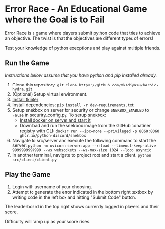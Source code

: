 # Error Race - An Educational Game where the Goal is to Fail

Error Race is a game where players submit python code that tries to achieve an objective. The twist is that the objectives are different types of errors!

Test your knowledge of python execptions and play against multiple friends.

## Run the Game
*Instructions below assume that you have python and pip installed already.*

1. Clone this repository.
`git clone https://github.com/mkadiya20/heroic-hydra.git`
2. (Optional) Setup virtual environment.
3. [Install tkinter](https://tkdocs.com/tutorial/install.html)
3. Install dependencies:
`pip install -r dev-requirements.txt`
4. Setup snekbox on server for security or change `SNEKBOX_ENABLED` to `False` in security_config.py. To setup snekbox:
   - [Install docker on server and start it](https://docs.docker.com/desktop/)
   - Download and run the snekbox image from the GitHub conatiner registry with CLI:
   `docker run --ipc=none --privileged -p 8060:8060 ghcr.io/python-discord/snekbox`
5. Navigate to src/server and execute the following command to start the server:
`python -m uvicorn server:app --reload --timeout-keep-alive 9999999999999 --ws websockets --ws-max-size 1024 --loop asyncio`
6. In another terminal, navigate to project root and start a client.
`python src/client/client.py`

## Play the Game
1. Login with username of your choosing.
2. Attempt to generate the error indicated in the bottom right textbox by writing code in the left box and hitting "Submit Code" button.

The leaderboard in the top right shows currently logged in players and their score.

Difficulty will ramp up as your score rises.
